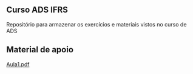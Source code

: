 ## Curso ADS IFRS
Repositório para armazenar os exercícios e materiais vistos no curso de ADS

## Material de apoio
[Aula1.pdf](https://docs.google.com/presentation/d/1NLTbv8Wk2Te2O7o-pXriPJro_BqbZ-wh7UDSZRmhLAg/edit?usp=sharing)
